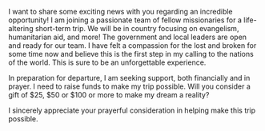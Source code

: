 I want to share some exciting news with you regarding an incredible opportunity! I am joining a passionate team of fellow missionaries for a life-altering short-term trip. We will be in country focusing on evangelism, humanitarian aid, and more! The government and local leaders are open and ready for our team. I have felt a compassion for the lost and broken for some time now and believe this is the first step in my calling to the nations of the world. This is sure to be an unforgettable experience.

In preparation for departure, I am seeking support, both financially and in prayer. I need to raise funds to make my trip possible. Will you consider a gift of $25, $50 or $100 or more to make my dream a reality?

I sincerely appreciate your prayerful consideration in helping make this trip possible.